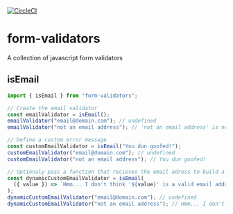 [![CircleCI](https://circleci.com/gh/luk707/form-validators.svg?style=shield)](https://circleci.com/gh/luk707/form-validators)

# form-validators

A collection of javascript form validators

## isEmail

```js
import { isEmail } from "form-validators";

// Create the email validator
const emailValidator = isEmail();
emailValidator("email@domain.com"); // undefined
emailValidator("not an email address"); // 'not an email address' is not a valid email address.

// Define a custom error message
const customEmailValidator = isEmail("You dun goofed!");
customEmailValidator("email@domain.com"); // undefined
customEmailValidator("not an email address"); // You dun goofed!

// Optionaly pass a function that recieves the email adress to build a custom error message
const dynamicCustomEmailValidator = isEmail(
  ({ value }) => `Hmm... I don't think '${value}' is a valid email address.`
);
dynamicCustomEmailValidator("email@domain.com"); // undefined
dynamicCustomEmailValidator("not an email address"); // Hmm... I don't think 'not an email address' is a valid email address.
```

